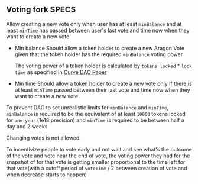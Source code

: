 ## Voting fork SPECS

Allow creating a new vote only when user has at least `minBalance` and 
at least `minTime` has passed between user's last vote and time now when they want to create a new vote
    
*   Min balance
    Should allow a token holder to create a new Aragon Vote 
    given that the token holder has the required `minBalance` voting power
    
    The voting power of a token holder is calculated by `tokens locked` * `lock time`
    as specified in [Curve DAO Paper](https://github.com/curvefi/curve-dao-contracts/blob/master/doc/readme.pdf)
* Min time
    Should allow a token holder to create a new vote only if there is at least `minTime` passed between their last vote and time now when they want to create a new vote

To prevent DAO to set unrealistic limits for `minBalance` and `minTime`, `minBalance` is required to be the equivalent of at least `10000` tokens locked for `one year` (1e18 precision)
and `minTime` is required to be between half a day and 2 weeks

Changing votes is not allowed.

To incentivize people to vote early and not wait and see what's the outcome of the vote and vote near the end of vote,
the voting power they had for the snapshot of for that vote is getting smaller proportional to the time left for that vote(with a cutoff period of `voteTime` / 2 between creation of vote and when decrease starts to happen)